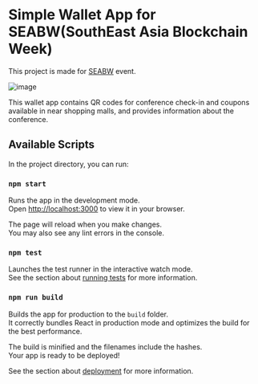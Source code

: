 # Simple Wallet App for SEABW(SouthEast Asia Blockchain Week)

This project is made for [SEABW](https://seablockchainweek.org/) event.

![image](https://github.com/JunnieLee/cosmo-RN/assets/33515577/753cbe05-bd53-4ade-85fa-c9eb8b0a4793)

This wallet app contains QR codes for conference check-in and coupons available in near shopping malls, and provides information about the conference.

## Available Scripts

In the project directory, you can run:

### `npm start`

Runs the app in the development mode.\
Open [http://localhost:3000](http://localhost:3000) to view it in your browser.

The page will reload when you make changes.\
You may also see any lint errors in the console.

### `npm test`

Launches the test runner in the interactive watch mode.\
See the section about [running tests](https://facebook.github.io/create-react-app/docs/running-tests) for more information.

### `npm run build`

Builds the app for production to the `build` folder.\
It correctly bundles React in production mode and optimizes the build for the best performance.

The build is minified and the filenames include the hashes.\
Your app is ready to be deployed!

See the section about [deployment](https://facebook.github.io/create-react-app/docs/deployment) for more information.
